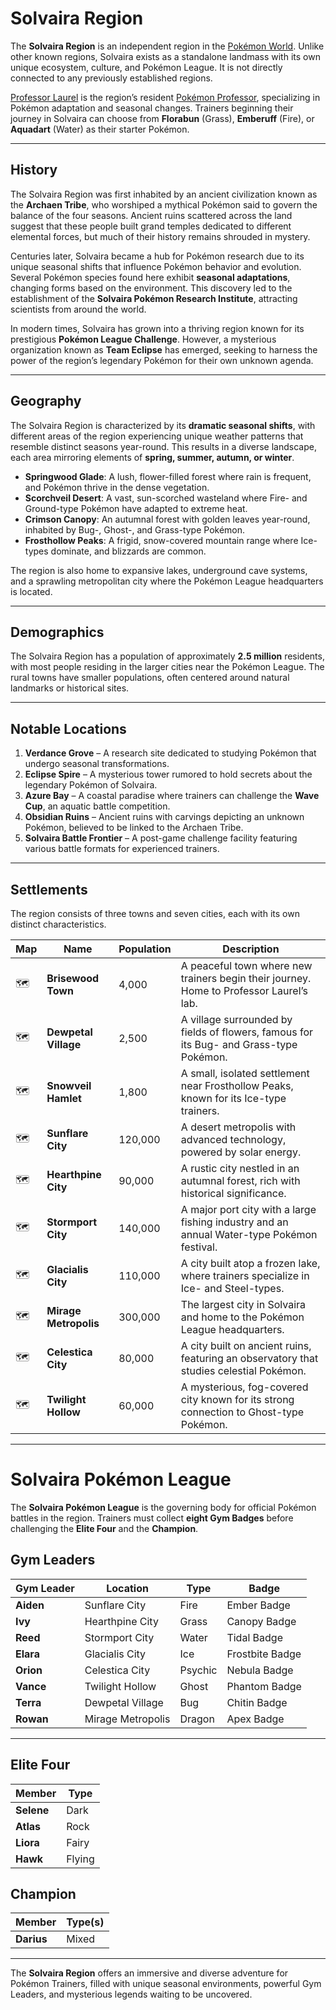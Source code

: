 # Solvaira Region  

The **Solvaira Region** is an independent region in the [Pokémon World](https://bulbapedia.bulbagarden.net/wiki/Pok%C3%A9mon_world). Unlike other known regions, Solvaira exists as a standalone landmass with its own unique ecosystem, culture, and Pokémon League. It is not directly connected to any previously established regions.  

[Professor Laurel](https://bulbapedia.bulbagarden.net/wiki/Pok%C3%A9mon_Professor) is the region’s resident [Pokémon Professor](https://bulbapedia.bulbagarden.net/wiki/Pok%C3%A9mon_Professor), specializing in Pokémon adaptation and seasonal changes. Trainers beginning their journey in Solvaira can choose from **Florabun** (Grass), **Emberuff** (Fire), or **Aquadart** (Water) as their starter Pokémon.  

---

## History  

The Solvaira Region was first inhabited by an ancient civilization known as the **Archaen Tribe**, who worshiped a mythical Pokémon said to govern the balance of the four seasons. Ancient ruins scattered across the land suggest that these people built grand temples dedicated to different elemental forces, but much of their history remains shrouded in mystery.  

Centuries later, Solvaira became a hub for Pokémon research due to its unique seasonal shifts that influence Pokémon behavior and evolution. Several Pokémon species found here exhibit **seasonal adaptations**, changing forms based on the environment. This discovery led to the establishment of the **Solvaira Pokémon Research Institute**, attracting scientists from around the world.  

In modern times, Solvaira has grown into a thriving region known for its prestigious **Pokémon League Challenge**. However, a mysterious organization known as **Team Eclipse** has emerged, seeking to harness the power of the region’s legendary Pokémon for their own unknown agenda.  

---

## Geography  

The Solvaira Region is characterized by its **dramatic seasonal shifts**, with different areas of the region experiencing unique weather patterns that resemble distinct seasons year-round. This results in a diverse landscape, each area mirroring elements of **spring, summer, autumn, or winter**.  

- **Springwood Glade**: A lush, flower-filled forest where rain is frequent, and Pokémon thrive in the dense vegetation.  
- **Scorchveil Desert**: A vast, sun-scorched wasteland where Fire- and Ground-type Pokémon have adapted to extreme heat.  
- **Crimson Canopy**: An autumnal forest with golden leaves year-round, inhabited by Bug-, Ghost-, and Grass-type Pokémon.  
- **Frosthollow Peaks**: A frigid, snow-covered mountain range where Ice-types dominate, and blizzards are common.  

The region is also home to expansive lakes, underground cave systems, and a sprawling metropolitan city where the Pokémon League headquarters is located.  

---

## Demographics  

The Solvaira Region has a population of approximately **2.5 million** residents, with most people residing in the larger cities near the Pokémon League. The rural towns have smaller populations, often centered around natural landmarks or historical sites.  

---

## Notable Locations  

1. **Verdance Grove** – A research site dedicated to studying Pokémon that undergo seasonal transformations.  
2. **Eclipse Spire** – A mysterious tower rumored to hold secrets about the legendary Pokémon of Solvaira.  
3. **Azure Bay** – A coastal paradise where trainers can challenge the **Wave Cup**, an aquatic battle competition.  
4. **Obsidian Ruins** – Ancient ruins with carvings depicting an unknown Pokémon, believed to be linked to the Archaen Tribe.  
5. **Solvaira Battle Frontier** – A post-game challenge facility featuring various battle formats for experienced trainers.  

---

## Settlements  

The region consists of three towns and seven cities, each with its own distinct characteristics.  

| Map | Name | Population | Description |  
|-----|------|------------|-------------|  
| 🗺️ | **Brisewood Town** | 4,000 | A peaceful town where new trainers begin their journey. Home to Professor Laurel’s lab. |  
| 🗺️ | **Dewpetal Village** | 2,500 | A village surrounded by fields of flowers, famous for its Bug- and Grass-type Pokémon. |  
| 🗺️ | **Snowveil Hamlet** | 1,800 | A small, isolated settlement near Frosthollow Peaks, known for its Ice-type trainers. |  
| 🗺️ | **Sunflare City** | 120,000 | A desert metropolis with advanced technology, powered by solar energy. |  
| 🗺️ | **Hearthpine City** | 90,000 | A rustic city nestled in an autumnal forest, rich with historical significance. |  
| 🗺️ | **Stormport City** | 140,000 | A major port city with a large fishing industry and an annual Water-type Pokémon festival. |  
| 🗺️ | **Glacialis City** | 110,000 | A city built atop a frozen lake, where trainers specialize in Ice- and Steel-types. |  
| 🗺️ | **Mirage Metropolis** | 300,000 | The largest city in Solvaira and home to the Pokémon League headquarters. |  
| 🗺️ | **Celestica City** | 80,000 | A city built on ancient ruins, featuring an observatory that studies celestial Pokémon. |  
| 🗺️ | **Twilight Hollow** | 60,000 | A mysterious, fog-covered city known for its strong connection to Ghost-type Pokémon. |  

---

# Solvaira Pokémon League  

The **Solvaira Pokémon League** is the governing body for official Pokémon battles in the region. Trainers must collect **eight Gym Badges** before challenging the **Elite Four** and the **Champion**.  

## Gym Leaders  

| Gym Leader | Location | Type | Badge |  
|------------|----------|------|--------|  
| **Aiden** | Sunflare City | Fire | Ember Badge |  
| **Ivy** | Hearthpine City | Grass | Canopy Badge |  
| **Reed** | Stormport City | Water | Tidal Badge |  
| **Elara** | Glacialis City | Ice | Frostbite Badge |  
| **Orion** | Celestica City | Psychic | Nebula Badge |  
| **Vance** | Twilight Hollow | Ghost | Phantom Badge |  
| **Terra** | Dewpetal Village | Bug | Chitin Badge |  
| **Rowan** | Mirage Metropolis | Dragon | Apex Badge |  

---

## Elite Four  

| Member | Type |  
|--------|------|  
| **Selene** | Dark |  
| **Atlas** | Rock |  
| **Liora** | Fairy |  
| **Hawk** | Flying |  

## Champion  

| Member | Type(s) |  
|--------|---------|  
| **Darius** | Mixed |  

---

The **Solvaira Region** offers an immersive and diverse adventure for Pokémon Trainers, filled with unique seasonal environments, powerful Gym Leaders, and mysterious legends waiting to be uncovered.
